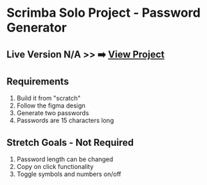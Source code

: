 # Scrimba Solo Project - Password Generator

## Live Version N/A >> ➡️ [View Project](#)

## Requirements
1. Build it from "scratch"
2. Follow the figma design
3. Generate two passwords
3. Passwords are 15 characters long

## Stretch Goals - Not Required
1. Password length can be changed
2. Copy on click functionality
3. Toggle symbols and numbers on/off
